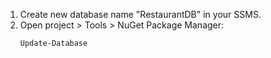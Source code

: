 1. Create new database name "RestaurantDB" in your SSMS.
2. Open project > Tools > NuGet Package Manager:
   ```bash
   Update-Database
   ```
